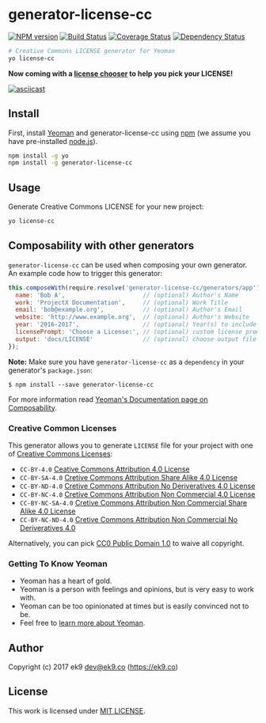 # generator-license-cc

[![NPM version][npm-image]][npm-url]
[![Build Status][travis-image]][travis-url]
[![Coverage Status][coverage-image]][coverage-url]
[![Dependency Status][daviddm-image]][daviddm-url]

```bash
# Creative Commons LICENSE generator for Yeoman
yo license-cc
```

**Now coming with a [license chooser][2] to help you pick your LICENSE!**

[![asciicast](https://asciinema.org/a/98528.png)](https://asciinema.org/a/98528)

## Install

First, install [Yeoman](http://yeoman.io) and generator-license-cc using
[npm](https://www.npmjs.com/) (we assume you have pre-installed
[node.js](https://nodejs.org/)).

```bash
npm install -g yo
npm install -g generator-license-cc
```

## Usage

Generate Creative Commons LICENSE for your new project:

```bash
yo license-cc
```

## Composability with other generators

`generator-license-cc` can be used when composing your own generator. An
example code how to trigger this generator:

```js
this.composeWith(require.resolve('generator-license-cc/generators/app'), {
  name: 'Bob A',                      // (optional) Author's Name
  work: 'ProjectX Documentation',     // (optional) Work Title
  email: 'bob@example.org',           // (optional) Author's Email
  website: 'http://www.example.org',  // (optional) Author's Website
  year: '2016-2017',                  // (optional) Year(s) to include
  licensePrompt: 'Choose a License:', // (optional) custom license prompt text
  output: 'docs/LICENSE'              // (optional) choose output file for license
});
```

**Note:** Make sure you have `generator-license-cc` as a `dependency` in your
generator's `package.json`:

    $ npm install --save generator-license-cc

For more information read [Yeoman's Documentation page on Composability][1].

### Creative Common Licenses

This generator allows you to generate `LICENSE` file for your project with one
of [Creative Commons Licenses][10]:

- `CC-BY-4.0` [Ceative Commons Attribution 4.0 License][11]
- `CC-BY-SA-4.0` [Cretive Commons Attribution Share Alike 4.0 License][12]
- `CC-BY-ND-4.0` [Cretive Commons Attribution No Deriveratives 4.0 License][13]
- `CC-BY-NC-4.0` [Cretive Commons Attribution Non Commercial 4.0 License][14]
- `CC-BY-NC-SA-4.0` [Cretive Commons Attribution Non Commercial Share Alike 4.0 License][15]
- `CC-BY-NC-ND-4.0` [Cretive Commons Attribution Non Commercial No Deriveratives 4.0][16]

Alternatively, you can pick [CC0 Public Domain 1.0][17] to waive all copyright.

### Getting To Know Yeoman

* Yeoman has a heart of gold.
* Yeoman is a person with feelings and opinions, but is very easy to work with.
* Yeoman can be too opinionated at times but is easily convinced not to be.
* Feel free to [learn more about Yeoman](http://yeoman.io/).

## Author

Copyright (c) 2017 ek9 <dev@ek9.co> (https://ek9.co)

## License

This work is licensed under [MIT LICENSE](LICENSE).

[1]: http://yeoman.io/authoring/composability.html
[2]: https://creativecommons.org/choose/

[10]: https://creativecommons.org/licenses/
[11]: https://creativecommons.org/licenses/by/4.0/
[12]: https://creativecommons.org/licenses/by-sa/4.0/
[13]: https://creativecommons.org/licenses/by-nd/4.0/
[14]: https://creativecommons.org/licenses/by-nc/4.0/
[15]: https://creativecommons.org/licenses/by-nc-sa/4.0/
[16]: https://creativecommons.org/licenses/by-nc-nd/4.0/
[17]: https://creativecommons.org/publicdomain/zero/1.0/

[npm-image]: https://badge.fury.io/js/generator-license-cc.svg
[npm-url]: https://npmjs.org/package/generator-license-cc
[travis-image]: https://travis-ci.org/ek9/generator-license-cc.svg?branch=master
[travis-url]: https://travis-ci.org/ek9/generator-license-cc
[daviddm-image]: https://david-dm.org/ek9/generator-license-cc.svg?theme=shields.io
[daviddm-url]: https://david-dm.org/ek9/generator-license-cc
[coverage-image]: https://coveralls.io/repos/github/ek9/generator-license-cc/badge.svg
[coverage-url]: https://coveralls.io/github/ek9/generator-license-cc


